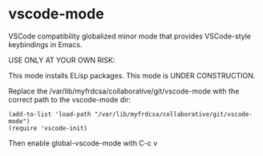 # vscode-mode
VSCode compatibility globalized minor mode that provides VSCode-style keybindings in Emacs.



USE ONLY AT YOUR OWN RISK:

This mode installs ELisp packages.
This mode is UNDER CONSTRUCTION.



Replace the /var/lib/myfrdcsa/collaborative/git/vscode-mode with the
correct path to the vscode-mode dir:

```
(add-to-list 'load-path "/var/lib/myfrdcsa/collaborative/git/vscode-mode")
(require 'vscode-init)
```

Then enable global-vscode-mode with C-c v
